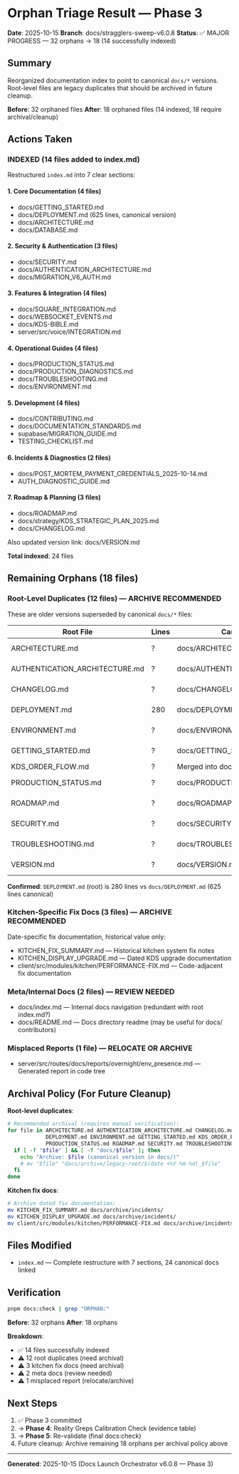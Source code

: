 # Orphan Triage Result — Phase 3

**Date**: 2025-10-15
**Branch**: docs/stragglers-sweep-v6.0.8
**Status**: ✅ MAJOR PROGRESS — 32 orphans → 18 (14 successfully indexed)

## Summary

Reorganized documentation index to point to canonical `docs/*` versions. Root-level files are legacy duplicates that should be archived in future cleanup.

**Before**: 32 orphaned files
**After**: 18 orphaned files (14 indexed, 18 require archival/cleanup)

## Actions Taken

### INDEXED (14 files added to index.md)

Restructured `index.md` into 7 clear sections:

#### 1. Core Documentation (4 files)
- docs/GETTING_STARTED.md
- docs/DEPLOYMENT.md (625 lines, canonical version)
- docs/ARCHITECTURE.md
- docs/DATABASE.md

#### 2. Security & Authentication (3 files)
- docs/SECURITY.md
- docs/AUTHENTICATION_ARCHITECTURE.md
- docs/MIGRATION_V6_AUTH.md

#### 3. Features & Integration (4 files)
- docs/SQUARE_INTEGRATION.md
- docs/WEBSOCKET_EVENTS.md
- docs/KDS-BIBLE.md
- server/src/voice/INTEGRATION.md

#### 4. Operational Guides (4 files)
- docs/PRODUCTION_STATUS.md
- docs/PRODUCTION_DIAGNOSTICS.md
- docs/TROUBLESHOOTING.md
- docs/ENVIRONMENT.md

#### 5. Development (4 files)
- docs/CONTRIBUTING.md
- docs/DOCUMENTATION_STANDARDS.md
- supabase/MIGRATION_GUIDE.md
- TESTING_CHECKLIST.md

#### 6. Incidents & Diagnostics (2 files)
- docs/POST_MORTEM_PAYMENT_CREDENTIALS_2025-10-14.md
- AUTH_DIAGNOSTIC_GUIDE.md

#### 7. Roadmap & Planning (3 files)
- docs/ROADMAP.md
- docs/strategy/KDS_STRATEGIC_PLAN_2025.md
- docs/CHANGELOG.md

Also updated version link: docs/VERSION.md

**Total indexed**: 24 files

## Remaining Orphans (18 files)

### Root-Level Duplicates (12 files) — ARCHIVE RECOMMENDED

These are older versions superseded by canonical `docs/*` files:

| Root File | Lines | Canonical Version | Lines | Action |
|-----------|-------|-------------------|-------|--------|
| ARCHITECTURE.md | ? | docs/ARCHITECTURE.md | ? | Archive root |
| AUTHENTICATION_ARCHITECTURE.md | ? | docs/AUTHENTICATION_ARCHITECTURE.md | ? | Archive root |
| CHANGELOG.md | ? | docs/CHANGELOG.md | ? | Archive root |
| DEPLOYMENT.md | 280 | docs/DEPLOYMENT.md | 625 | Archive root ✓ |
| ENVIRONMENT.md | ? | docs/ENVIRONMENT.md | ? | Archive root |
| GETTING_STARTED.md | ? | docs/GETTING_STARTED.md | ? | Archive root |
| KDS_ORDER_FLOW.md | ? | Merged into docs/KDS-BIBLE.md | ? | Archive |
| PRODUCTION_STATUS.md | ? | docs/PRODUCTION_STATUS.md | ? | Archive root |
| ROADMAP.md | ? | docs/ROADMAP.md | ? | Archive root |
| SECURITY.md | ? | docs/SECURITY.md | ? | Archive root |
| TROUBLESHOOTING.md | ? | docs/TROUBLESHOOTING.md | ? | Archive root |
| VERSION.md | ? | docs/VERSION.md | ? | Archive root |

**Confirmed**: `DEPLOYMENT.md` (root) is 280 lines vs `docs/DEPLOYMENT.md` (625 lines canonical)

### Kitchen-Specific Fix Docs (3 files) — ARCHIVE RECOMMENDED

Date-specific fix documentation, historical value only:

- KITCHEN_FIX_SUMMARY.md — Historical kitchen system fix notes
- KITCHEN_DISPLAY_UPGRADE.md — Dated KDS upgrade documentation
- client/src/modules/kitchen/PERFORMANCE-FIX.md — Code-adjacent fix documentation

### Meta/Internal Docs (2 files) — REVIEW NEEDED

- docs/index.md — Internal docs navigation (redundant with root index.md?)
- docs/README.md — Docs directory readme (may be useful for docs/ contributors)

### Misplaced Reports (1 file) — RELOCATE OR ARCHIVE

- server/src/routes/docs/reports/overnight/env_presence.md — Generated report in code tree

## Archival Policy (For Future Cleanup)

**Root-level duplicates**:
```bash
# Recommended archival (requires manual verification):
for file in ARCHITECTURE.md AUTHENTICATION_ARCHITECTURE.md CHANGELOG.md \
            DEPLOYMENT.md ENVIRONMENT.md GETTING_STARTED.md KDS_ORDER_FLOW.md \
            PRODUCTION_STATUS.md ROADMAP.md SECURITY.md TROUBLESHOOTING.md VERSION.md; do
  if [ -f "$file" ] && [ -f "docs/$file" ]; then
    echo "Archive: $file (canonical version in docs/)"
    # mv "$file" "docs/archive/legacy-root/$(date +%Y-%m-%d)_$file"
  fi
done
```

**Kitchen fix docs**:
```bash
# Archive dated fix documentation:
mv KITCHEN_FIX_SUMMARY.md docs/archive/incidents/
mv KITCHEN_DISPLAY_UPGRADE.md docs/archive/incidents/
mv client/src/modules/kitchen/PERFORMANCE-FIX.md docs/archive/incidents/
```

## Files Modified

- `index.md` — Complete restructure with 7 sections, 24 canonical docs linked

## Verification

```bash
pnpm docs:check | grep "ORPHAN:"
```

**Before**: 32 orphans
**After**: 18 orphans

**Breakdown**:
- ✅ 14 files successfully indexed
- ⚠️  12 root duplicates (need archival)
- ⚠️  3 kitchen fix docs (need archival)
- ⚠️  2 meta docs (review needed)
- ⚠️  1 misplaced report (relocate/archive)

## Next Steps

1. ✅ Phase 3 committed
2. → **Phase 4**: Reality Greps Calibration Check (evidence table)
3. → **Phase 5**: Re-validate (final docs:check)
4. Future cleanup: Archive remaining 18 orphans per archival policy above

---

**Generated**: 2025-10-15 (Docs Launch Orchestrator v6.0.8 — Phase 3)
